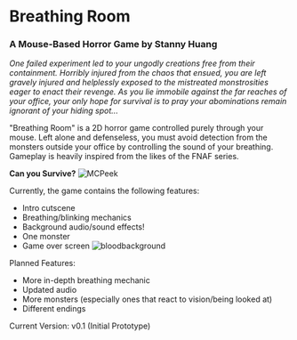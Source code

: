 # Breathing Room
### A Mouse-Based Horror Game by Stanny Huang

*One failed experiment led to your ungodly creations free from their containment. Horribly injured from the chaos that ensued, you are left gravely injured and helplessly exposed to the mistreated monstrosities eager to enact their revenge. As you lie immobile against the far reaches of your office, your only hope for survival is to pray your abominations remain ignorant of your hiding spot...*

"Breathing Room" is a 2D horror game controlled purely through your mouse. Left alone and defenseless, you must avoid detection from the monsters outside your office by controlling the sound of your breathing. Gameplay is heavily inspired from the likes of the FNAF series.

**Can you Survive?** 
![MCPeek](https://github.com/littlemanstann/Breathing-Room/assets/9904348/c81e4ec9-b2a3-4a34-8791-a5deeb2b78fb)

Currently, the game contains the following features:
 - Intro cutscene
 - Breathing/blinking mechanics
 - Background audio/sound effects!
 - One monster
 - Game over screen
![bloodbackground](https://github.com/littlemanstann/Breathing-Room/assets/9904348/a3dea0c1-10f7-4c44-9df6-bddf921aa03d)

Planned Features:
 - More in-depth breathing mechanic
 - Updated audio
 - More monsters (especially ones that react to vision/being looked at)
 - Different endings

Current Version: v0.1 (Initial Prototype)
